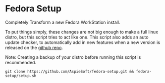 # Fedora Setup

Completely Transform a new Fedora WorkStation install.

To put things simply, these changes are not big enough to make a full linux distro, but this script tries to act like one.
This script also adds an auto update checker, to automatically add in new features when a new version is released on the [github repo](https://github.com/AspieSoft/fedora-setup).

Note: Creating a backup of your distro before running this script is recommended.

```shell
git clone https://github.com/AspieSoft/fedora-setup.git && fedora-setup/setup.sh
```
